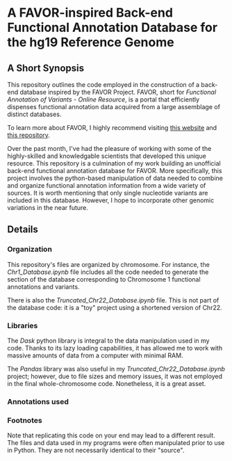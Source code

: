 # A FAVOR-inspired Back-end Functional Annotation Database for the hg19 Reference Genome

## A Short Synopsis

 This repository outlines the code employed in the construction of a back-end database inspired by the FAVOR Project.
FAVOR, short for *Functional Annotation of Variants - Online Resource*, is a portal that efficiently dispenses functional annotation data acquired from a large assemblage of distinct databases.

 To learn more about FAVOR, I highly recommend visiting [this website](https://favor.genohub.org/) and [this repository](https://github.com/zhouhufeng/FAVORannotator).

 Over the past month, I've had the pleasure of working with some of the highly-skilled and knowledgable scientists that developed this unique resource. This repository is a culmination of my work building an unofficial back-end functional annotation database for FAVOR. More specifically, this project involves the python-based manipulation of data needed to combine and organize functional annotation information from a wide variety of sources. It is worth mentioning that only single nucleotide variants are included in this database. However, I hope to incorporate other genomic variations in the near future.

 ## Details
 
 ### Organization 
 
This repository's files are organized by chromosome. For instance, the *Chr1_Database.ipynb* file includes all the code needed to generate the section of the database corresponding to Chromosome 1 functional annotations and variants.

There is also the *Truncated_Chr22_Database.ipynb* file. This is not part of the database code: it is a "toy" project using a shortened version of Chr22.

### Libraries

The *Dask* python library is integral to the data manipulation used in my code. Thanks to its lazy loading capabilities, it has allowed me to work with massive amounts of data from a computer with minimal RAM.

The *Pandas* library was also useful in my *Truncated_Chr22_Database.ipynb* project; however, due to file sizes and memory issues, it was not employed in the final whole-chromosome code. Nonetheless, it is a great asset.

### Annotations used

### Footnotes
Note that replicating this code on your end may lead to a different result. The files and data used in my programs were often manipulated prior to use in Python. They are not necessarily identical to their "source". 
